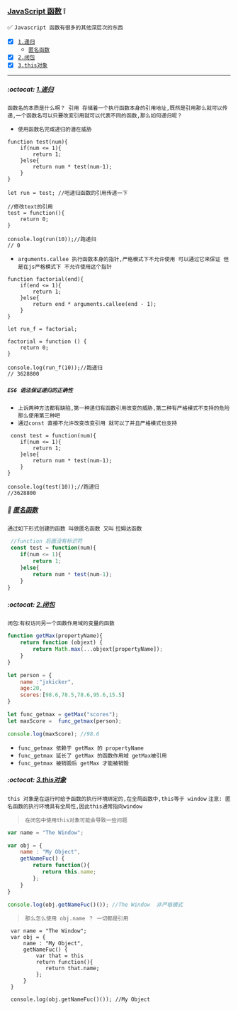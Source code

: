 ### [JavaScript 函数](#top) :grey_exclamation: <b id="top"></b>
:white_check_mark: `Javascript 函数有很多的其他深层次的东西`

- [x] [`1.递归`](#proto) 
    * [`匿名函数`](#lambda)
- [x] [`2.闭包`](#close) 
- [x] [`3.this对象`](#this) 

----
#####  :octocat: [1.递归](#top) <b id="proto"></b> 
`函数名的本质是什么啊？ 引用 存储着一个执行函数本身的引用地址,既然是引用那么就可以传递,一个函数名可以只要改变引用就可以代表不同的函数,那么如何递归呢？`
* `使用函数名完成递归的潜在威胁`
```node
function test(num){
    if(num <= 1){
        return 1;
    }else{
        return num * test(num-1);
    }
}

let run = test; //吧递归函数的引用传递一下

//修改text的引用
test = function(){
    return 0;
}

console.log(run(10));//跑递归
// 0
```
* `arguments.callee 执行函数本身的指针,严格模式下不允许使用 可以通过它来保证 但是在js严格模式下 不允许使用这个指针`
```node
function factorial(end){
    if(end <= 1){
        return 1;
    }else{
        return end * arguments.callee(end - 1);
    }
}

let run_f = factorial;

factorial = function () {
    return 0;
}

console.log(run_f(10));//跑递归
// 3628800
```
##### `ES6 语法保证递归的正确性`
* `上诉两种方法都有缺陷,第一种递归有函数引用改变的威胁,第二种有严格模式不支持的危险 那么使用第三种吧`
* `通过const 直接不允许改变改变引用 就可以了并且严格模式也支持`
```node
 const test = function(num){
    if(num <= 1){
        return 1;
    }else{
        return num * test(num-1);
    }
}

console.log(test(10));//跑递归
//3628800

```
#####  	:triangular_flag_on_post: [匿名函数](#top) <b id="lambda"></b> 
`通过如下形式创建的函数 叫做匿名函数 又叫` `拉姆达函数`
```javascript
 //function 后面没有标识符
 const test = function(num){
    if(num <= 1){
        return 1;
    }else{
        return num * test(num-1);
    }
}
```
#####  :octocat: [2.闭包](#top) <b id="close"></b> 
`闭包`:`有权访问另一个函数作用域的变量的函数`
```javascript
function getMax(propertyName){
    return function (objext) {
        return Math.max(...objext[propertyName]);
    }
}

let person = {
    name :"jxkicker",
    age:20,
    scores:[98.6,78.5,78.6,95.6,15.5]
}

let func_getmax = getMax("scores");
let maxScore =  func_getmax(person);

console.log(maxScore); //98.6
```
- `func_getmax 依赖于 getMax 的 propertyName `
- `func_getmax 延长了 getMax 的函数作用域 getMax被引用 `
- `func_getmax 被销毁后 getMax 才能被销毁`

#####  :octocat: [3.this对象](#top) <b id="this"></b> 
`this 对象是在运行时给予函数的执行环境绑定的,在全局函数中,this等于 window` `注意: 匿名函数的执行环境具有全局性,因此this通常指向window`<br/>
> `在闭包中使用this对象可能会导致一些问题`
```javascript
var name = "The Window";

var obj = {
    name : "My Object",
    getNameFuc() {
        return function(){
           return this.name;
        };
    }
}

console.log(obj.getNameFuc()()); //The Window  非严格模式
```
> `那么怎么使用 obj.name ？ 一切都是引用`
```node
 var name = "The Window";
 var obj = {
     name : "My Object",
     getNameFuc() {
         var that = this
         return function(){
            return that.name;
         };
     }
 }

 console.log(obj.getNameFuc()()); //My Object
```
